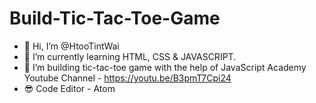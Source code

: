 # Build-Tic-Tac-Toe-Game

- 👋 Hi, I’m @HtooTintWai
- 🌱 I’m currently learning HTML, CSS & JAVASCRIPT.
- 👀 I’m building tic-tac-toe game with the help of JavaScript Academy Youtube Channel - https://youtu.be/B3pmT7Cpi24
- 😎 Code Editor - Atom
